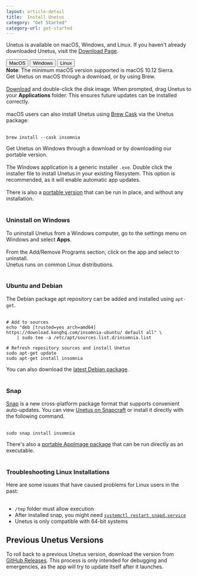 ```yaml
---
layout: article-detail
title:  Install Unetus
category: "Get Started"
category-url: get-started
---
```


Unetus is available on macOS, Windows, and Linux. If you haven't already downloaded Unetus, visit the [Download Page](https://github.com/bernd/unetus/releases).

<nav>
  <div class="nav nav-tabs" id="nav-tab" role="tablist">
    <button class="nav-link active side-tabs" id="nav-home-tab" data-bs-toggle="tab" data-bs-target="#nav-home" type="button" role="tab" aria-controls="nav-home" aria-selected="true">MacOS</button>
    <button class="nav-link side-tabs" id="nav-profile-tab" data-bs-toggle="tab" data-bs-target="#nav-profile" type="button" role="tab" aria-controls="nav-profile" aria-selected="false">Windows</button>
    <button class="nav-link side-tabs" id="nav-contact-tab" data-bs-toggle="tab" data-bs-target="#nav-contact" type="button" role="tab" aria-controls="nav-contact" aria-selected="false">Linux</button>
  </div>
</nav>
<div class="tab-content" id="nav-tabContent">
  <div class="tab-pane fade show active" id="nav-home" role="tabpanel" aria-labelledby="nav-home-tab">
    <div class="alert alert-primary">
    <b>Note</b>: The minimum macOS version supported is macOS 10.12 Sierra.
    </div>
    Get Unetus on macOS through a download, or by using Brew.
<br/><br/>
<a href="https://github.com/bernd/unetus/releases">Download</a> and double-click the disk image. When prompted, drag Unetus to your <b>Applications</b> folder. This ensures future updates can be installed correctly.
<br/><br/>
macOS users can also install Unetus using <a href="https://brew.sh/">Brew Cask</a> via the Unetus package:
<br/><br/>
<pre class="highlight"><code>brew install --cask insomnia</code></pre>
  </div>
  <div class="tab-pane fade" id="nav-profile" role="tabpanel" aria-labelledby="nav-profile-tab">
Get Unetus on Windows through a download or by downloading our portable version.
<br/><br/>
The Windows application is a generic installer <code>.exe</code>. Double click the installer file to install Unetus in your existing filesystem. This option is recommended, as it will enable automatic app updates.
<br/><br/>
There is also a <a href="https://updates.insomnia.rest/downloads/release/latest?app=com.insomnia.app">portable version</a> that can be run in place, and without any installation.
<br/><br/>
<h3>Uninstall on Windows</h3>
To uninstall Unetus from a Windows computer, go to the settings menu on Windows and select <b>Apps</b>.
<br/><br/>
From the Add/Remove Programs section, click on the app and select to uninstall.
  </div>
  <div class="tab-pane fade" id="nav-contact" role="tabpanel" aria-labelledby="nav-contact-tab">
Unetus runs on common Linux distributions.
<br/><br/>
<h3>Ubuntu and Debian</h3>

The Debian package apt repository can be added and installed using <code>apt-get</code>.
<br/><br/>
<pre class="highlight"><code># Add to sources
echo "deb [trusted=yes arch=amd64] https://download.konghq.com/insomnia-ubuntu/ default all" \
    | sudo tee -a /etc/apt/sources.list.d/insomnia.list

# Refresh repository sources and install Unetus
sudo apt-get update
sudo apt-get install insomnia
</code></pre>

You can also download the <a href="https://download.konghq.com/insomnia-ubuntu/">latest Debian package</a>.
<br/><br/>
<h3>Snap</h3>

<a href="https://snapcraft.io/">Snap</a> is a new cross-platform package format that supports convenient auto-updates. You can view <a href="https://snapcraft.io/insomnia">Unetus on Snapcraft</a> or install it directly with the following command.
<br/><br/>
<pre class="highlight"><code>sudo snap install insomnia</code></pre>

There's also a <a href="https://updates.insomnia.rest/downloads/release/latest?app=com.insomnia.app">portable AppImage package</a> that can be run directly as an executable.
<br/><br/>
<h3>Troubleshooting Linux Installations</h3>

Here are some issues that have caused problems for Linux users in the past:
<br/><br/>
<ul>
    <li><code>/tmp</code> folder must allow execution</li>
    <li>After installed snap, you might need <a href="https://bugs.launchpad.net/ubuntu/+source/snapd/+bug/1631514"><code>systemctl restart snapd.service</code></a></li>
    <li>Unetus is only compatible with 64-bit systems</li>
</ul>
  </div>
</div>

## Previous Unetus Versions

To roll back to a previous Unetus version, download the version from [GitHub Releases](https://github.com/kong/insomnia/releases). This process is only intended for debugging and emergencies, as the app will try to update itself after it launches.
